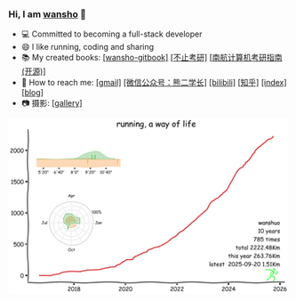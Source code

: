 

### Hi, I am [wansho](http://www.wansho.top) 👋

- 💻 Committed to becoming a full-stack developer
- 😄 I like running, coding and sharing
- 📚 My created books: [[wansho-gitbook]](http://book.wansho.top) [[不止考研]](https://mobile.yangkeduo.com/goods.html?goods_id=273557458581) [[南航计算机考研指南(开源)]](https://github.com/nuaa-cs-kaoyan/awesome-nuaa-cs-kaoyan) 
- 💌 How to reach me: [[gmail]](mailto:wanshojs@gmail.com) [[微信公众号：熊二学长]](https://mp.weixin.qq.com/s?__biz=MzUxMzQ4NjI3MA==&mid=2247483657&idx=1&sn=0db1e7740910787cc903690811b0b683&chksm=f9553dd8ce22b4ced45a8b30a6163d3cf83e828edf532e1201e63d0dc7e1ed1f73ece87cec8e&token=1736006500&lang=zh_CN#rd) [[bilibili]](https://space.bilibili.com/72195837) [[知乎]](https://www.zhihu.com/people/wansho) [[index]](https://www.wansho.top/) [[blog]](https://blog.wansho.top/)
- 📷 摄影: [[gallery]](http://gallery.wansho.top/)



![running](https://github.com/wansho/running/blob/main/running.svg)



